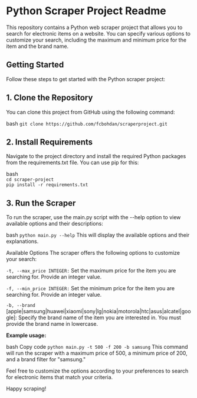 # Python Scraper Project Readme <br>

This repository contains a Python web scraper project that allows you to search for electronic items on a website. You can specify various options to customize your search, including the maximum and minimum price for the item and the brand name.

## Getting Started

Follow these steps to get started with the Python scraper project:

## 1. Clone the Repository

You can clone this project from GitHub using the following command:

bash
`git clone https://github.com/fcbohdan/scraperproject.git`

## 2. Install Requirements

Navigate to the project directory and install the required Python packages from the requirements.txt file. You can use pip for this:

bash <br>
`cd scraper-project` <br>
`pip install -r requirements.txt`

## 3. Run the Scraper

To run the scraper, use the main.py script with the --help option to view available options and their descriptions:

bash
`python main.py --help`
This will display the available options and their explanations.

Available Options
The scraper offers the following options to customize your search:

`-t, --max_price INTEGER:` Set the maximum price for the item you are searching for. Provide an integer value.

`-f, --min_price INTEGER:` Set the minimum price for the item you are searching for. Provide an integer value.

`-b, --brand` [apple|samsung|huawei|xiaomi|sony|lg|nokia|motorola|htc|asus|alcatel|google]: Specify the brand name of the item you are interested in. You must provide the brand name in lowercase.

**Example usage:**

bash
Copy code
`python main.py -t 500 -f 200 -b samsung`
This command will run the scraper with a maximum price of 500, a minimum price of 200, and a brand filter for "samsung."

Feel free to customize the options according to your preferences to search for electronic items that match your criteria.

Happy scraping!